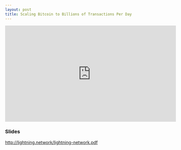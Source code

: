 ```yaml
---
layout: post
title: Scaling Bitcoin to Billions of Transactions Per Day
---
```


<iframe width="560" height="315" src="https://www.youtube.com/embed/8zVzw912wPo" frameborder="0" allowfullscreen></iframe>

### Slides
<a>http://lightning.network/lightning-network.pdf</a>
